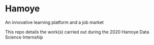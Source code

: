 # Hamoye
An innovative learning platform and a job market

This repo details the work(s) carried out during the 2020 Hamoye Data Science Internship
